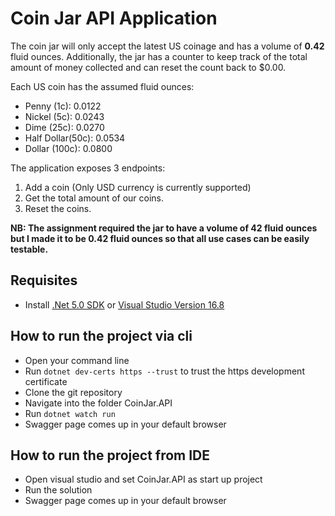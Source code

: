 # Coin Jar API Application
The coin jar will only accept the latest US coinage and has a volume of **0.42** fluid ounces. Additionally, the jar has a counter to keep track of the total amount of money collected and can reset the count back to $0.00.

Each US coin has the assumed fluid ounces:
- Penny (1c): 0.0122
- Nickel (5c): 0.0243
- Dime (25c): 0.0270
- Half Dollar(50c): 0.0534
- Dollar (100c): 0.0800

The application exposes 3 endpoints:
1. Add a coin (Only USD currency is currently supported)
2. Get the total amount of our coins.
3. Reset the coins.

**NB: The assignment required the jar to have a volume of 42 fluid ounces but I made it to be 0.42 fluid ounces so that all use cases can be easily testable.**

## Requisites
- Install [.Net 5.0 SDK](https://dotnet.microsoft.com/download/dotnet/5.0) or [Visual Studio Version 16.8](https://docs.microsoft.com/en-us/visualstudio/releases/2019/release-notes)

## How to run the project via cli
- Open your command line
- Run ```dotnet dev-certs https --trust``` to trust the https development certificate
- Clone the git repository
- Navigate into the folder CoinJar.API
- Run ```dotnet watch run```
- Swagger page comes up in your default browser

## How to run the project from IDE 
- Open visual studio and set CoinJar.API as start up project
- Run the solution
- Swagger page comes up in your default browser

